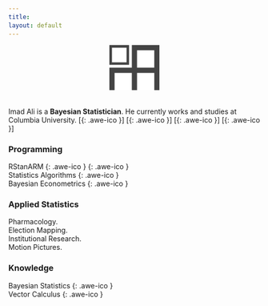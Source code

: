 ```yaml
---
title:
layout: default
---
```

<div style="text-align:center">
<img src ="/icons/logo2017.png" width = "20%" />
</div>
<br>

Imad Ali is a **Bayesian Statistician**. He currently works and studies at Columbia University.
[[<i class="fa fa-envelope-o"></i>](mailto:imad.ali@columbia.edu){: .awe-ico }]
[[<i class="fa fa-git"></i>](https://github.com/imadmali){: .awe-ico }]
[[<i class="fa fa-linkedin"></i>](https://www.linkedin.com/in/imadmali){: .awe-ico }]
[[<i class="fa fa-twitter"></i>](https://twitter.com/imadali){: .awe-ico }]

### Programming
RStanARM
[<i class="fa fa-info"></i>](http://mc-stan.org/interfaces/rstanarm){: .awe-ico }
[<i class='fa fa-code'></i>](https://github.com/stan-dev/rstanarm){: .awe-ico }  
Statistics Algorithms [<i class='fa fa-code'></i>](https://github.com/imadmali/statistics-algorithms){: .awe-ico }  
Bayesian Econometrics [<i class='fa fa-code'></i>](https://github.com/imadmali/bayesian-econometrics){: .awe-ico }  

### Applied Statistics
Pharmacology.  
Election Mapping.  
Institutional Research.  
Motion Pictures.

### Knowledge
Bayesian Statistics [<i class="fa fa-info"></i>](/bayesian-statistics/){: .awe-ico }    
Vector Calculus [<i class='fa fa-file-o'></i>](/files/vcn.pdf){: .awe-ico }  
